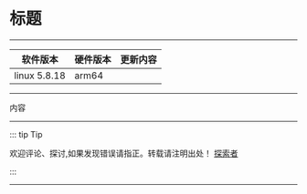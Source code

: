 
# 标题

---

| 软件版本  | 硬件版本 | 更新内容 |
|---------|--------|----------|
|linux 5.8.18| arm64   |        |

---

内容


---
::: tip Tip 

欢迎评论、探讨,如果发现错误请指正。转载请注明出处！ [探索者](http://www.tsz.wiki) 

:::


---
<Vssue :title="$title"/>
